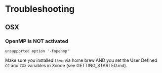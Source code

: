 # Troubleshooting

## OSX

### OpenMP is NOT activated

```
unsupported option '-fopenmp'
```
Make sure you installed `llvm` via home brew AND you set the User Defined `CC` and `CXX` variables in Xcode (see GETTING_STARTED.md).

